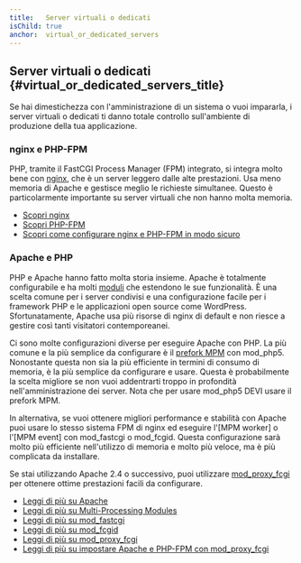 ```yaml
---
title:   Server virtuali o dedicati
isChild: true
anchor:  virtual_or_dedicated_servers
---
```


## Server virtuali o dedicati {#virtual_or_dedicated_servers_title}

Se hai dimestichezza con l'amministrazione di un sistema o vuoi impararla, i
server virtuali o dedicati ti danno totale controllo sull'ambiente di produzione
della tua applicazione.

### nginx e PHP-FPM

PHP, tramite il FastCGI Process Manager (FPM) integrato, si integra molto bene
con [nginx], che è un server leggero dalle alte prestazioni. Usa meno memoria di
Apache e gestisce meglio le richieste simultanee. Questo è particolarmente
importante su server virtuali che non hanno molta memoria.

* [Scopri nginx][nginx]
* [Scopri PHP-FPM][phpfpm]
* [Scopri come configurare nginx e PHP-FPM in modo sicuro][secure-nginx-phpfpm]

### Apache e PHP

PHP e Apache hanno fatto molta storia insieme. Apache è totalmente configurabile
e ha molti [moduli][apache-modules] che estendono le sue funzionalità. È una
scelta comune per i server condivisi e una configurazione facile per i framework
PHP e le applicazioni open source come WordPress. Sfortunatamente, Apache usa
più risorse di nginx di default e non riesce a gestire così tanti visitatori
contemporeanei.

Ci sono molte configurazioni diverse per eseguire Apache con PHP. La più comune
e la più semplice da configurare è il [prefork MPM] con mod_php5. Nonostante
questa non sia la più efficiente in termini di consumo di memoria, è la più
semplice da configurare e usare. Questa è probabilmente la scelta migliore se
non vuoi addentrarti troppo in profondità nell'amministrazione dei server. Nota
che per usare mod_php5 DEVI usare il prefork MPM.

In alternativa, se vuoi ottenere migliori performance e stabilità con Apache
puoi usare lo stesso sistema FPM di nginx ed eseguire l'[MPM worker] o
l'[MPM event] con mod_fastcgi o mod_fcgid. Questa configurazione sarà molto più
efficiente nell'utilizzo di memoria e molto più veloce, ma è più complicata da
installare.

Se stai utilizzando Apache 2.4 o successivo, puoi utilizzare [mod_proxy_fcgi] per ottenere ottime prestazioni facili da configurare.

* [Leggi di più su Apache][apache]
* [Leggi di più su Multi-Processing Modules][apache-MPM]
* [Leggi di più su mod_fastcgi][mod_fastcgi]
* [Leggi di più su mod_fcgid][mod_fcgid]
* [Leggi di più su mod_proxy_fcgi][mod_proxy_fcgi]
* [Leggi di più su impostare Apache e PHP-FPM con mod_proxy_fcgi][tutorial-mod_proxy_fcgi]


[nginx]: https://nginx.org/
[phpfpm]: https://secure.php.net/install.fpm
[secure-nginx-phpfpm]: https://nealpoole.com/blog/2011/04/setting-up-php-fastcgi-and-nginx-dont-trust-the-tutorials-check-your-configuration/
[apache-modules]: https://httpd.apache.org/docs/2.4/mod/
[prefork MPM]: https://httpd.apache.org/docs/2.4/mod/prefork.html
[worker MPM]: https://httpd.apache.org/docs/2.4/mod/worker.html
[event MPM]: https://httpd.apache.org/docs/2.4/mod/event.html
[apache]: https://httpd.apache.org/
[apache-MPM]: https://httpd.apache.org/docs/2.4/mod/mpm_common.html
[mod_fastcgi]: https://blogs.oracle.com/opal/post/php-fpm-fastcgi-process-manager-with-apache-2
[mod_fcgid]: https://httpd.apache.org/mod_fcgid/
[mod_proxy_fcgi]: https://httpd.apache.org/docs/current/mod/mod_proxy_fcgi.html
[tutorial-mod_proxy_fcgi]: https://serversforhackers.com/video/apache-and-php-fpm
